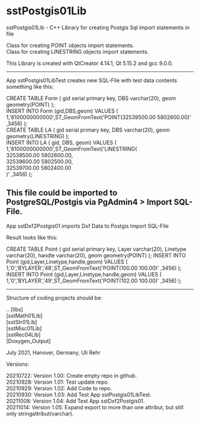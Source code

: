 # sstPostgis01Lib
sstPostgis01Lib - C++ Library for creating Postgis Sql import statements in file

Class for creating POINT objects import statements. <BR>
Class for creating LINESTRING objects import statements. <BR>

This Library is created with QtCreator 4.14.1, Qt 5.15.2  and gcc 9.0.0. <BR>

-------------------------------------------------------------------------------

App sstPostgis01LibTest creates new SQL-File with test data contents something like this: <BR>

CREATE TABLE Form ( gid serial primary key, DBS varchar(20), geom geometry(POINT) ); <BR>
INSERT INTO Form (gid,DBS,geom) VALUES ( 1,'8100000000000',ST_GeomFromText('POINT(32539500.00 5802600.00)' ,3456)  ); <BR>
CREATE TABLE LA ( gid serial primary key, DBS varchar(20), geom geometry(LINESTRING) ); <BR>
INSERT INTO LA ( gid, DBS, geom) VALUES ( 1,'8100000000000',ST_GeomFromText('LINESTRING( <BR>
32539500.00 5802600.00,  <BR>
32539600.00 5802500.00,  <BR>
32539700.00 5802400.00  <BR>
)' ,3456)  );  <BR>

This file could be imported to PostgreSQL/Postgis via PgAdmin4 > Import SQL-File. <BR>
-------------------------------------------------------------------------------
App sstDxf2Postgis01 imports Dxf Data to Postgis Import SQL-File

Result looks like this:

CREATE TABLE Point ( gid serial primary key, Layer varchar(20), Linetype varchar(20), handle varchar(20), geom geometry(POINT) );
INSERT INTO Point (gid,Layer,Linetype,handle,geom) VALUES ( 1,'0','BYLAYER','48',ST_GeomFromText('POINT(100.00 100.00)' ,3456)  );
INSERT INTO Point (gid,Layer,Linetype,handle,geom) VALUES ( 1,'0','BYLAYER','49',ST_GeomFromText('POINT(102.00 100.00)' ,3456)  );


-------------------------------------------------------------------------------
Structure of coding projects should be:

.. [libs] <BR>
   [sstMath01Lib] <BR>
   [sstStr01Lib] <BR>
   [sstMisc01Lib] <BR>
   [sstRec04Lib] <BR>
   [Doxygen_Output] <BR>

July 2021, Hanover, Germany, Uli Rehr

Versions: <BR>

20210722: Version 1.00: Create empty repo in github. <BR>
20210928: Version 1.01: Test update repo. <BR>
20210929: Version 1.02: Add Code to repo. <BR>
20210930: Version 1.03: Add Test App sstPostgis01LibTest. <BR>
20211008: Version 1.04: Add Test App sstDxf2Postgis01. <BR>
20211014: Version 1.05: Expand export to more than one attribut, but still only stringattribut(varchar). <BR>

